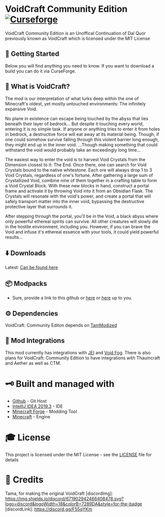 # VoidCraft Community Edition [![Curseforge][curseImg]][curseLink]
VoidCraft Community Edition is an Unoffical Continuation of Dal Quor previously known as VoidCraft which is licensed under the MIT License

## 🚀 Getting Started
Below you will find anything you need to know. If you want to download a build you can do it via CurseForge. 


##  🔮 What is VoidCraft?
The mod is our interpretation of what lurks deep within the one of Minecraft's oldest, yet mostly untouched environments: The infinitely expansive Void.

No plane in existence can escape being touched by the abyss that lies beneath their layer of bedrock... But despite it touching every world, entering it is no simple task. If anyone or anything tries to enter it from holes in bedrock, a destructive force will eat away at its material being. Though, if one could somehow survive falling through this violent barrier long enough, they might end up in the inner void. ...Though making something that could withstand the void would probably take an exceedingly long time...

The easiest way to enter the void is to harvest Void Crystals from the Dimension closest to it: The End. Once there, one can search for Void Crystals bound to the native whitestone. Each ore will always drop 1 to 3 Void Crystals, regardless of one's fortune. After gathering a large sum of Crystallized Void, combine nine of them together in a crafting table to form a Void Crystal Block. With these new blocks in hand, construct a portal frame and activate it by throwing Void into it from an Obsidian Flask. The Crystals will resonate with the void's power, and create a portal that will safely transport matter into the inner void, bypassing the destructive protective layer that surrounds it.

After stepping through the portal, you'll be in the Void, a black abyss where only powerful ethereal spirits can survive. All other creatures will slowly die in the hostile environment, including you. However, if you can brave the Void and infuse it's ethereal essence with your tools, it could yield powerful results... 

## ⬇️ Downloads
Latest: [Can be found here](https://minecraft.curseforge.com/projects/voidcraft)

## 📦 Modpacks
* Sure, provide a link to this github or [here](https://minecraft.curseforge.com/projects/voidcraft) or [here](http://www.minecraftforum.net/forums/mapping-and-modding/minecraft-mods/2746403-voidcraft) up to you.
 
## ⚙️ Dependencies 
VoidCraft: Community Editon depends on [TamModized](https://www.curseforge.com/minecraft/mc-mods/tammodized)

## 🔑 Mod Integrations
This mod currently has integrations with [JEI](https://www.curseforge.com/minecraft/mc-mods/jei) and [Void Fog](https://www.curseforge.com/minecraft/mc-mods/void-fog). There is also plans for VoidCraft: Community Edition to have integrations with Thaumcraft and Aether as well as CTM.

# 🗝 Built and managed with
- [Github](http://www.github.com/)  - Git Host
- [IntellIJ IDEA 2019.3](https://www.jetbrains.com/idea/download/)  - IDE
- [Minecraft Forge](https://files.minecraftforge.net/)  - Modding Tool
- [Minecraft](https://www.minecraft.net/)  - Engine

# 🎓 License
This project is licensed under the MIT License - see the  [LICENSE](https://github.com/CrankySupertoon/VoidCraft-Community-Edition/blob/1.12.2-community/LICENSE)  file for details

# 📃 Credits
Tama, for making the original VoidCraft
[discordImg]: https://img.shields.io/discord/671902942466408478.svg?logo=discord&logoWidth=18&colorB=7289DA&style=for-the-badge
[discordLink]: https://discord.gg/F55qYKm

[curseImg]: http://cf.way2muchnoise.eu/348423.svg?badge_style=for_the_badge
[curseLink]: https://www.curseforge.com/minecraft/mc-Mods/VoidCraft-community-edition
